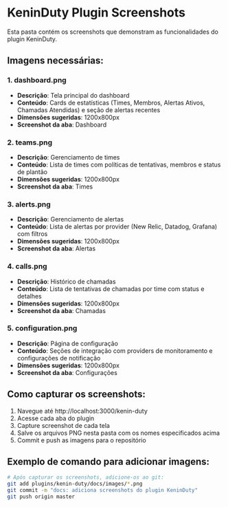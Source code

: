 # KeninDuty Plugin Screenshots

Esta pasta contém os screenshots que demonstram as funcionalidades do plugin KeninDuty.

## Imagens necessárias:

### 1. dashboard.png
- **Descrição**: Tela principal do dashboard
- **Conteúdo**: Cards de estatísticas (Times, Membros, Alertas Ativos, Chamadas Atendidas) e seção de alertas recentes
- **Dimensões sugeridas**: 1200x800px
- **Screenshot da aba**: Dashboard

### 2. teams.png
- **Descrição**: Gerenciamento de times
- **Conteúdo**: Lista de times com políticas de tentativas, membros e status de plantão
- **Dimensões sugeridas**: 1200x800px
- **Screenshot da aba**: Times

### 3. alerts.png
- **Descrição**: Gerenciamento de alertas
- **Conteúdo**: Lista de alertas por provider (New Relic, Datadog, Grafana) com filtros
- **Dimensões sugeridas**: 1200x800px
- **Screenshot da aba**: Alertas

### 4. calls.png
- **Descrição**: Histórico de chamadas
- **Conteúdo**: Lista de tentativas de chamadas por time com status e detalhes
- **Dimensões sugeridas**: 1200x800px
- **Screenshot da aba**: Chamadas

### 5. configuration.png
- **Descrição**: Página de configuração
- **Conteúdo**: Seções de integração com providers de monitoramento e configurações de notificação
- **Dimensões sugeridas**: 1200x800px
- **Screenshot da aba**: Configurações

## Como capturar os screenshots:

1. Navegue até http://localhost:3000/kenin-duty
2. Acesse cada aba do plugin
3. Capture screenshot de cada tela
4. Salve os arquivos PNG nesta pasta com os nomes especificados acima
5. Commit e push as imagens para o repositório

## Exemplo de comando para adicionar imagens:
```bash
# Após capturar os screenshots, adicione-os ao git:
git add plugins/kenin-duty/docs/images/*.png
git commit -m "docs: adiciona screenshots do plugin KeninDuty"
git push origin master
``` 
